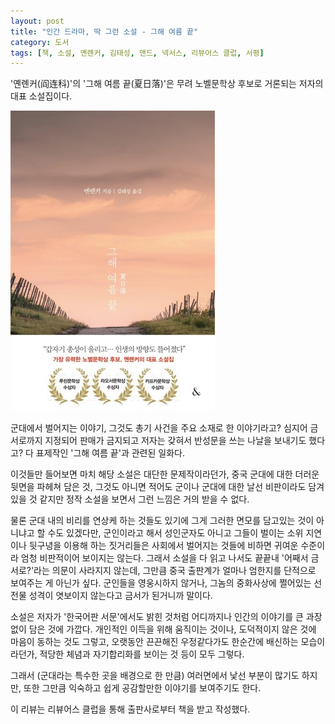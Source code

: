 ```yaml
---
layout: post
title: "인간 드라마, 딱 그런 소설 - 그해 여름 끝"
category: 도서
tags: [책, 소설, 옌롄커, 김태성, 앤드, 넥서스, 리뷰어스 클럽, 서평]
---
```


'옌롄커(阎连科)'의
'그해 여름 끝(夏日落)'은
무려 노벨문학상 후보로 거론되는 저자의 대표 소설집이다.

![표지](/images/summer-sunset-book-h480.jpg)

군대에서 벌어지는 이야기, 그것도 총기 사건을 주요 소재로 한 이야기라고?
심지어 금서로까지 지정되어 판매가 금지되고 저자는 갖혀서 반성문을 쓰는 나날을 보내기도 했다고?
다 표제작인 '그해 여름 끝'과 관련된 일화다.

이것들만 들어보면 마치 해당 소설은 대단한 문제작이라던가,
중국 군대에 대한 더러운 뒷면을 파헤쳐 담은 것,
그것도 아니면 적어도 군이나 군대에 대한 날선 비판이라도 담겨있을 것 같지만
정작 소설을 보면서 그런 느낌은 거의 받을 수 없다.

물론 군대 내의 비리를 연상케 하는 것들도 있기에
그게 그러한 면모를 담고있는 것이 아니냐고 할 수도 있겠다만,
군인이라고 해서 성인군자도 아니고
그들이 벌이는 소위 지연이나 뒷구녕을 이용해 하는 짓거리들은
사회에서 벌어지는 것들에 비하면 귀여운 수준이라 엄청 비판적이어 보이지는 않는다.
그래서 소설을 다 읽고 나서도 끝끝내 '어째서 금서로?'라는 의문이 사라지지 않는데,
그만큼 중국 출판계가 얼마나 엄한지를 단적으로 보여주는 게 아닌가 싶다.
군인들을 영웅시하지 않거나, 그놈의 중화사상에 쩔어있는 선전물 성격이 엿보이지 않는다고 금서가 된거니까 말이다.

소설은 저자가 '한국어판 서문'에서도 밝힌 것처럼
어디까지나 인간의 이야기를 큰 과장없이 담은 것에 가깝다.
개인적인 이득을 위해 움직이는 것이나,
도덕적이지 않은 것에 마음이 동하는 것도 그렇고,
오랫동안 끈끈해진 우정같다가도 한순간에 배신하는 모습이라던가,
적당한 체념과 자기합리화를 보이는 것 등이 모두 그렇다.

그래서 (군대라는 특수한 곳을 배경으로 한 만큼) 여러면에서 낯선 부분이 많기도 하지만,
또한 그만큼 익숙하고 쉽게 공감할만한 이야기를 보여주기도 한다.



<div class="im im-info">
이 리뷰는 리뷰어스 클럽을 통해 출판사로부터 책을 받고 작성했다.
</div>
